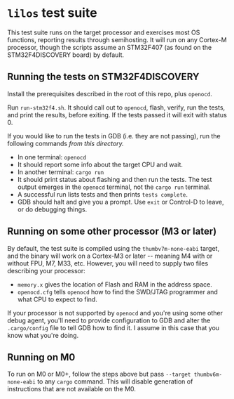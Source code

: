 # `lilos` test suite

This test suite runs on the target processor and exercises most OS functions,
reporting results through semihosting. It will run on any Cortex-M processor,
though the scripts assume an STM32F407 (as found on the STM32F4DISCOVERY board)
by default.

## Running the tests on STM32F4DISCOVERY

Install the prerequisites described in the root of this repo, plus `openocd`.

Run `run-stm32f4.sh`. It should call out to `openocd`, flash, verify, run the
tests, and print the results, before exiting. If the tests passed it will exit
with status 0.

If you would like to run the tests in GDB (i.e. they are not passing), run the
following commands _from this directory._

- In one terminal: `openocd`
- It should report some info about the target CPU and wait.
- In another terminal: `cargo run`
- It should print status about flashing and then run the tests. The test output
  emerges in the `openocd` terminal, not the `cargo run` terminal.
- A successful run lists tests and then prints `tests complete`.
- GDB should halt and give you a prompt. Use `exit` or Control-D to leave, or
  do debugging things.

## Running on some other processor (M3 or later)

By default, the test suite is compiled using the `thumbv7m-none-eabi` target,
and the binary will work on a Cortex-M3 or later -- meaning M4 with or without
FPU, M7, M33, etc. However, you will need to supply two files describing your
processor:

- `memory.x` gives the location of Flash and RAM in the address space.
- `openocd.cfg` tells `openocd` how to find the SWD/JTAG programmer and what CPU
  to expect to find.

If your processor is not supported by `openocd` and you're using some other
debug agent, you'll need to provide configuration to GDB and alter the
`.cargo/config` file to tell GDB how to find it. I assume in this case that you
know what you're doing.

## Running on M0

To run on M0 or M0+, follow the steps above but pass `--target
thumbv6m-none-eabi` to any `cargo` command. This will disable generation of
instructions that are not available on the M0.
